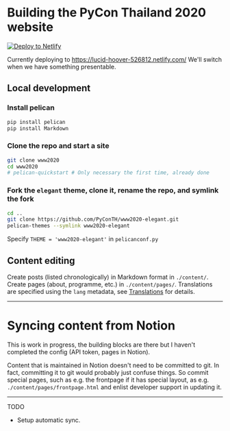 # Building the PyCon Thailand 2020 website

<!-- Markdown snippet -->
[![Deploy to Netlify](https://www.netlify.com/img/deploy/button.svg)](https://app.netlify.com/start/deploy?repository=https://github.com/pyconth/www2020)

Currently deploying to https://lucid-hoover-526812.netlify.com/
We'll switch when we have something presentable. 

## Local development

### Install pelican

```bash
pip install pelican
pip install Markdown
```

### Clone the repo and start a site

```bash
git clone www2020
cd www2020
# pelican-quickstart # Only necessary the first time, already done
```

### Fork the `elegant` theme, clone it, rename the repo, and symlink the fork

```bash
cd ..
git clone https://github.com/PyConTH/www2020-elegant.git
pelican-themes --symlink www2020-elegant
```

Specify `THEME = 'www2020-elegant'` in `pelicanconf.py`

## Content editing

Create posts (listed chronologically) in Markdown format in `./content/`.
Create pages (about, programme, etc.) in `./content/pages/`.
Translations are specified using the `lang` metadata, see
[Translations](https://docs.getpelican.com/en/stable/content.html#translations)
for details.

----

# Syncing content from Notion

This is work in progress, the building blocks are there but I haven't completed
the config (API token, pages in Notion).

Content that is maintained in Notion doesn't need to be committed to git. 
In fact, committing it to git would probably just confuse things. 
So commit special pages, such as e.g. the frontpage if it has special layout,
as e.g. `./content/pages/frontpage.html` and enlist developer support in
updating it.

----

TODO

- Setup automatic sync.
